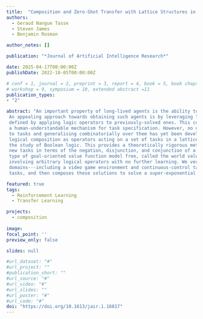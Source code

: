 ```yaml
---
title:  "Composition and Zero-Shot Transfer with Lattice Structures in Reinforcement Learning"
authors:
  - Geraud Nangue Tasse
  - Steven James
  - Benjamin Rosman

author_notes: []

publication: "*Journal of Artificial Intelligence Research*"

date: 2025-04-17T00:00:00Z
publishDate: 2022-10-05T00:00:00Z

# conf = 1, journal = 2, preprint = 3, report = 4, book = 5, book chapter = 6, thesis = 7, patent = 9
# workshop = 9, symposium = 10, extended abstract =11
publication_types:
- "2"

abstract: "An important property of long-lived agents is the ability to reuse existing knowledge to solve new tasks.
 An appealing approach towards obtaining such agents is by leveraging logical composition over tasks, where new tasks are
 defined by applying logic operators to previously-solved ones. This composition is particularly powerful since it provides
 a human-understandable mechanism for task specification. However, no unifying formalism for applying logic operators 
 to tasks and generalising combinatorially over them has yet been developed. We address the problem by formally defining 
 logical composition as operators acting on a set of tasks in a lattice structure—the algebraic structure that generalises 
 the study of Boolean logic. This provides a theoretically rigorous method for composing tasks, allowing us to formulate 
 new tasks in terms of the negation, disjunction, and conjunction of a set of base tasks. We prove that by learning a new 
 type of goal-oriented value function model free, called the world value function, an agent can solve composite tasks 
 involving arbitrary logical operators with no further learning. We verify our approach in high-dimensional 
 domains---including a video game environment and continuous-control task---where an agent first learns to solve a set of base 
 tasks, and then composes these solutions to solve a super-exponential number of new tasks."

featured: true
tags:
  - Reinforcement Learning
  - Transfer Learning

projects:
  - composition
  
image:
focal_point: ''
preview_only: false

slides: null

#url_dataset: "#"
#url_project: ""
#publication_short: ""
#url_source: "#"
#url_video: "#"
#url_slides: ""
#url_poster: "#"
#url_code: "#"
doi: "https://doi.org/10.1613/jair.1.16817"
---
```



